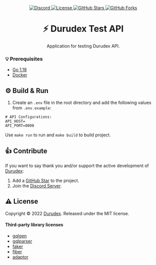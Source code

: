 <div align="center">
    <a href="https://discord.gg/4qcXbeVehZ">
        <img alt="Discord" src="https://img.shields.io/discord/882288646517035028?label=%F0%9F%92%AC%20discord">
    </a>
    <a href="https://github.com/durudex/durudex-test-api/blob/main/COPYING">
        <img alt="License" src="https://img.shields.io/github/license/durudex/durudex-test-api?label=%F0%9F%93%95%20license">
    </a>
    <a href="https://github.com/durudex/durudex-test-api/stargazers">
        <img alt="GitHub Stars" src="https://img.shields.io/github/stars/durudex/durudex-test-api?label=%E2%AD%90%20stars&logo=sdf">
    </a>
    <a href="https://github.com/durudex/durudex-test-api/network">
        <img alt="GitHub Forks" src="https://img.shields.io/github/forks/durudex/durudex-test-api?label=%F0%9F%93%81%20forks">
    </a>
</div>

<h1 align="center">⚡️ Durudex Test API</h1>

<p align="center">
Application for testing Durudex API.
</p>

### 💡 Prerequisites
+ [Go 1.18](https://golang.org/)
+ [Docker](https://www.docker.com)

## ⚙️ Build & Run
1) Create an `.env` file in the root directory and add the following values from `.env.example`:
```env
# API Configurations:
API_HOST=
API_PORT=8000
```

Use `make run` to run and `make build` to build project.

## 👍 Contribute
If you want to say thank you and/or support the active development of [Durudex](https://github.com/durudex):
1) Add a [GitHub Star](https://github.com/durudex/durudex-test-api/stargazers) to the project.
2) Join the [Discord Server](https://discord.gg/4qcXbeVehZ).

## ⚠️ License
Copyright © 2022 [Durudex](https://github.com/durudex). Released under the MIT license.

#### Third-party library licenses
+ [gqlgen](https://github.com/99designs/gqlgen/blob/master/LICENSE)
+ [gqlparser](https://github.com/vektah/gqlparser/blob/master/LICENSE)
+ [faker](https://github.com/bxcodec/faker/blob/master/LICENSE)
+ [fiber](https://github.com/gofiber/fiber/blob/master/LICENSE)
+ [adaptor](https://github.com/gofiber/adaptor/blob/master/LICENSE)
